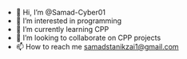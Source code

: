 - 👋 Hi, I’m @Samad-Cyber01
- 👀 I’m interested in programming
- 🌱 I’m currently learning CPP
- 💞️ I’m looking to collaborate on CPP projects
- 📫 How to reach me samadstanikzai1@gmail.com

